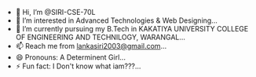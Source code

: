 - 👋 Hi, I’m @SIRI-CSE-70L
- 👀 I’m interested in Advanced Technologies & Web Designing...
- 🌱 I’m currently pursuing my B.Tech in KAKATIYA UNIVERSITY COLLEGE OF ENGINEERING AND TECHNILOGY, WARANGAL...
- 📫 Reach me from lankasiri2003@gmail.com...
- 😄 Pronouns: A Determinent Girl...
- ⚡ Fun fact: I Don't know what iam???...

<!---
SIRI2003-CSE/SIRI2003-CSE is a ✨ special ✨ repository because its `README.md` (this file) appears on your GitHub profile.
You can click the Preview link to take a look at your changes.
--->
